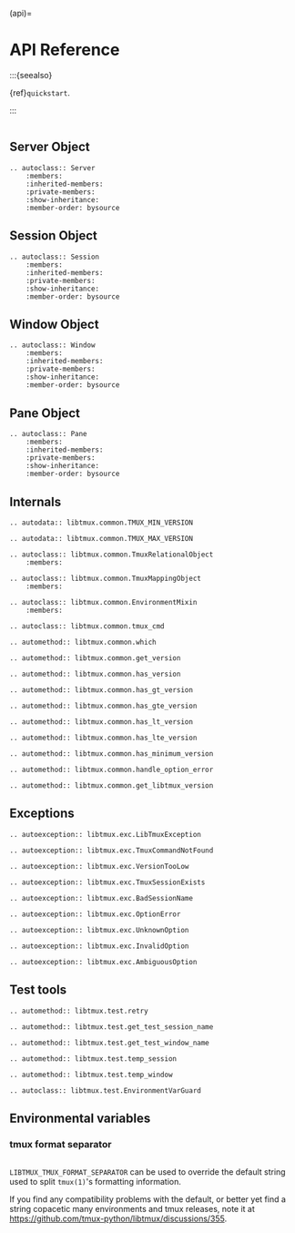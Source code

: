 (api)=

# API Reference

:::{seealso}

{ref}`quickstart`.

:::

```{module} libtmux

```

## Server Object

```{eval-rst}
.. autoclass:: Server
    :members:
    :inherited-members:
    :private-members:
    :show-inheritance:
    :member-order: bysource
```

## Session Object

```{eval-rst}
.. autoclass:: Session
    :members:
    :inherited-members:
    :private-members:
    :show-inheritance:
    :member-order: bysource
```

## Window Object

```{eval-rst}
.. autoclass:: Window
    :members:
    :inherited-members:
    :private-members:
    :show-inheritance:
    :member-order: bysource
```

## Pane Object

```{eval-rst}
.. autoclass:: Pane
    :members:
    :inherited-members:
    :private-members:
    :show-inheritance:
    :member-order: bysource
```

## Internals

```{eval-rst}
.. autodata:: libtmux.common.TMUX_MIN_VERSION
```

```{eval-rst}
.. autodata:: libtmux.common.TMUX_MAX_VERSION
```

```{eval-rst}
.. autoclass:: libtmux.common.TmuxRelationalObject
    :members:
```

```{eval-rst}
.. autoclass:: libtmux.common.TmuxMappingObject
    :members:
```

```{eval-rst}
.. autoclass:: libtmux.common.EnvironmentMixin
    :members:
```

```{eval-rst}
.. autoclass:: libtmux.common.tmux_cmd
```

```{eval-rst}
.. automethod:: libtmux.common.which
```

```{eval-rst}
.. automethod:: libtmux.common.get_version
```

```{eval-rst}
.. automethod:: libtmux.common.has_version
```

```{eval-rst}
.. automethod:: libtmux.common.has_gt_version
```

```{eval-rst}
.. automethod:: libtmux.common.has_gte_version
```

```{eval-rst}
.. automethod:: libtmux.common.has_lt_version
```

```{eval-rst}
.. automethod:: libtmux.common.has_lte_version
```

```{eval-rst}
.. automethod:: libtmux.common.has_minimum_version
```

```{eval-rst}
.. automethod:: libtmux.common.handle_option_error
```

```{eval-rst}
.. automethod:: libtmux.common.get_libtmux_version
```

## Exceptions

```{eval-rst}
.. autoexception:: libtmux.exc.LibTmuxException
```

```{eval-rst}
.. autoexception:: libtmux.exc.TmuxCommandNotFound
```

```{eval-rst}
.. autoexception:: libtmux.exc.VersionTooLow
```

```{eval-rst}
.. autoexception:: libtmux.exc.TmuxSessionExists
```

```{eval-rst}
.. autoexception:: libtmux.exc.BadSessionName
```

```{eval-rst}
.. autoexception:: libtmux.exc.OptionError
```

```{eval-rst}
.. autoexception:: libtmux.exc.UnknownOption
```

```{eval-rst}
.. autoexception:: libtmux.exc.InvalidOption
```

```{eval-rst}
.. autoexception:: libtmux.exc.AmbiguousOption
```

## Test tools

```{eval-rst}
.. automethod:: libtmux.test.retry
```

```{eval-rst}
.. automethod:: libtmux.test.get_test_session_name
```

```{eval-rst}
.. automethod:: libtmux.test.get_test_window_name
```

```{eval-rst}
.. automethod:: libtmux.test.temp_session
```

```{eval-rst}
.. automethod:: libtmux.test.temp_window
```

```{eval-rst}
.. autoclass:: libtmux.test.EnvironmentVarGuard
```

## Environmental variables

### tmux format separator

```{versionadded} 0.11.0b0

```

`LIBTMUX_TMUX_FORMAT_SEPARATOR` can be used to override the default string used
to split `tmux(1)`'s formatting information.

If you find any compatibility problems with the default, or better yet find a string copacetic
many environments and tmux releases, note it at <https://github.com/tmux-python/libtmux/discussions/355>.
